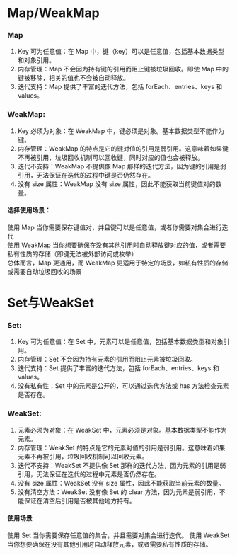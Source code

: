 # Map/WeakMap
### Map
1. Key 可为任意值：在 Map 中，键（key）可以是任意值，包括基本数据类型和对象引用。
2. 内存管理：Map 不会因为持有键的引用而阻止键被垃圾回收。即使 Map 中的键被移除，相关的值也不会被自动释放。
3. 迭代支持：Map 提供了丰富的迭代方法，包括 forEach、entries、keys 和 values。
### WeakMap:
1. Key 必须为对象：在 WeakMap 中，键必须是对象。基本数据类型不能作为键。
2. 内存管理：WeakMap 的特点是它的键对值的引用是弱引用。这意味着如果键不再被引用，垃圾回收机制可以回收键，同时对应的值也会被释放。
3. 迭代不支持：WeakMap 不提供像 Map 那样的迭代方法，因为键的引用是弱引用，无法保证在迭代的过程中键是否仍然存在。
4. 没有 size 属性：WeakMap 没有 size 属性，因此不能获取当前键值对的数量。

#### 选择使用场景：
使用 Map 当你需要保存键值对，并且键可以是任意值，或者你需要对集合进行迭代  
使用 WeakMap 当你想要确保在没有其他引用时自动释放键对应的值，或者需要私有性质的存储（即键无法被外部访问或枚举）  
总体而言，Map 更通用，而 WeakMap 更适用于特定的场景，如私有性质的存储或需要自动垃圾回收的场景  



# Set与WeakSet

### Set:
1. Key 可为任意值：在 Set 中，元素可以是任意值，包括基本数据类型和对象引用。
2. 内存管理：Set 不会因为持有元素的引用而阻止元素被垃圾回收。
3. 迭代支持：Set 提供了丰富的迭代方法，包括 forEach、entries、keys 和 values。
4. 没有私有性：Set 中的元素是公开的，可以通过迭代方法或 has 方法检查元素是否存在。

### WeakSet:
1. 元素必须为对象：在 WeakSet 中，元素必须是对象。基本数据类型不能作为元素。
2. 内存管理：WeakSet 的特点是它的元素对值的引用是弱引用。这意味着如果元素不再被引用，垃圾回收机制可以回收元素。
3. 迭代不支持：WeakSet 不提供像 Set 那样的迭代方法，因为元素的引用是弱引用，无法保证在迭代的过程中元素是否仍然存在。
4. 没有 size 属性：WeakSet 没有 size 属性，因此不能获取当前元素的数量。
5. 没有清空方法：WeakSet 没有像 Set 的 clear 方法，因为元素是弱引用，不能保证在清空后引用是否被其他地方持有。

#### 使用场景
使用 Set 当你需要保存任意值的集合，并且需要对集合进行迭代。
使用 WeakSet 当你想要确保在没有其他引用时自动释放元素，或者需要私有性质的存储。
